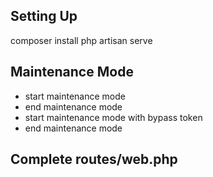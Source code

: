 ## Setting Up
composer install
php artisan serve

## Maintenance Mode
- start maintenance mode
- end maintenance mode
- start maintenance mode with bypass token
- end maintenance mode

## Complete routes/web.php